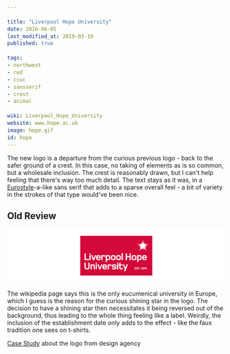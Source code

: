 ```yaml
---

title: "Liverpool Hope University"
date: 2016-06-05
last_modified_at: 2019-03-19
published: true

tags:
- northwest
- red
- ccuc
- sansserif
- crest
- animal

wiki: Liverpool_Hope_University
website: www.hope.ac.uk
image: hope.gif
id: hope
---
```


The new logo is a departure from the curious previous logo - back to the safer ground of a crest. In this case, no taking of elements as is so common, but a wholesale inclusion. The crest is reasonably drawn, but I can't help feeling that there's way too much detail. The text stays as it was, in a [Eurostyle](euro)-a-like sans serif that adds to a sparse overall feel - a bit of variety in the strokes of that type would've been nice.

## Old Review

![Old Logo](/images/logospotter/hope-old.gif)

The wikipedia page says this is the only eucumenical university in Europe, which I guess is the reason for the curious shining star in the logo. The decision to have a shining star then necessitates it being reversed out of the background, thus leading to the whole thing feeling like a label. Weirdly, the inclusion of the establishment date only adds to the effect - like the faux tradition one sees on t-shirts.

[Case Study][case] about the logo from design agency

[case]: http://fabrikbrands.com/portfolio/liverpool-hope-identity/
[euro]: https://en.wikipedia.org/wiki/Eurostile
